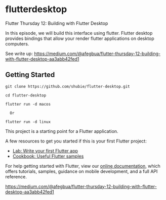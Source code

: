 # flutterdesktop

Flutter Thursday 12: Building with Flutter Desktop

In this episode, we will build this interface using flutter. Flutter desktop provides bindings that allow your render flutter applications on desktop computers.

See write up: https://medium.com/@afegbua/flutter-thursday-12-building-with-flutter-desktop-aa3abb42fed1

## Getting Started

```
git clone https://github.com/shubie/flutter-desktop.git

cd flutter-desktop

flutter run -d macos

  Or 

flutter run -d linux
```

This project is a starting point for a Flutter application.

A few resources to get you started if this is your first Flutter project:

- [Lab: Write your first Flutter app](https://flutter.dev/docs/get-started/codelab)
- [Cookbook: Useful Flutter samples](https://flutter.dev/docs/cookbook)

For help getting started with Flutter, view our
[online documentation](https://flutter.dev/docs), which offers tutorials,
samples, guidance on mobile development, and a full API reference.

https://medium.com/@afegbua/flutter-thursday-12-building-with-flutter-desktop-aa3abb42fed1
